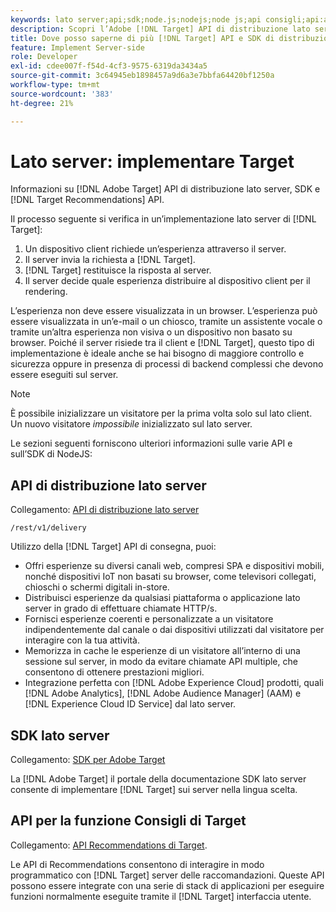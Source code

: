 ```yaml
---
keywords: lato server;api;sdk;node.js;nodejs;node js;api consigli;api:apis
description: Scopri l’Adobe [!DNL Target] API di distribuzione lato server, SDK e [!DNL Target] API di Recommendations.
title: Dove posso saperne di più [!DNL Target] API e SDK di distribuzione lato server?
feature: Implement Server-side
role: Developer
exl-id: cdee007f-f54d-4cf3-9575-6319da3434a5
source-git-commit: 3c64945eb1898457a9d6a3e7bbfa64420bf1250a
workflow-type: tm+mt
source-wordcount: '383'
ht-degree: 21%

---
```


# Lato server: implementare Target

Informazioni su [!DNL Adobe Target] API di distribuzione lato server, SDK e [!DNL Target Recommendations] API.

Il processo seguente si verifica in un’implementazione lato server di [!DNL Target]:

1. Un dispositivo client richiede un’esperienza attraverso il server.
1. Il server invia la richiesta a [!DNL Target].
1. [!DNL Target] restituisce la risposta al server.
1. Il server decide quale esperienza distribuire al dispositivo client per il rendering.

L’esperienza non deve essere visualizzata in un browser. L’esperienza può essere visualizzata in un’e-mail o un chiosco, tramite un assistente vocale o tramite un’altra esperienza non visiva o un dispositivo non basato su browser. Poiché il server risiede tra il client e [!DNL Target], questo tipo di implementazione è ideale anche se hai bisogno di maggiore controllo e sicurezza oppure in presenza di processi di backend complessi che devono essere eseguiti sul server.

>[!NOTE]
>
>È possibile inizializzare un visitatore per la prima volta solo sul lato client. Un nuovo visitatore *impossibile* inizializzato sul lato server.

Le sezioni seguenti forniscono ulteriori informazioni sulle varie API e sull’SDK di NodeJS:

## API di distribuzione lato server

Collegamento: [API di distribuzione lato server](https://developers.adobetarget.com/api/delivery-api/)

`/rest/v1/delivery`

Utilizzo della [!DNL Target] API di consegna, puoi:

* Offri esperienze su diversi canali web, compresi SPA e dispositivi mobili, nonché dispositivi IoT non basati su browser, come televisori collegati, chioschi o schermi digitali in-store.
* Distribuisci esperienze da qualsiasi piattaforma o applicazione lato server in grado di effettuare chiamate HTTP/s.
* Fornisci esperienze coerenti e personalizzate a un visitatore indipendentemente dal canale o dai dispositivi utilizzati dal visitatore per interagire con la tua attività.
* Memorizza in cache le esperienze di un visitatore all’interno di una sessione sul server, in modo da evitare chiamate API multiple, che consentono di ottenere prestazioni migliori.
* Integrazione perfetta con [!DNL Adobe Experience Cloud] prodotti, quali [!DNL Adobe Analytics], [!DNL Adobe Audience Manager] (AAM) e [!DNL Experience Cloud ID Service] dal lato server.

## SDK lato server

Collegamento: [SDK per Adobe Target](https://developer.adobe.com/target/)

La [!DNL Adobe Target] il portale della documentazione SDK lato server consente di implementare [!DNL Target] sui server nella lingua scelta.

## API per la funzione Consigli di Target

Collegamento: [API Recommendations di Target](https://developer.adobe.com/target/).

Le API di Recommendations consentono di interagire in modo programmatico con [!DNL Target] server delle raccomandazioni. Queste API possono essere integrate con una serie di stack di applicazioni per eseguire funzioni normalmente eseguite tramite il [!DNL Target] interfaccia utente.
